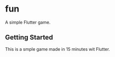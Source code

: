 # fun

A simple Flutter game.

## Getting Started

This is a smple game made in 15 minutes wit Flutter.
